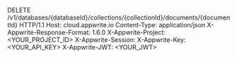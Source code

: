 DELETE /v1/databases/{databaseId}/collections/{collectionId}/documents/{documentId} HTTP/1.1
Host: cloud.appwrite.io
Content-Type: application/json
X-Appwrite-Response-Format: 1.6.0
X-Appwrite-Project: &lt;YOUR_PROJECT_ID&gt;
X-Appwrite-Session: 
X-Appwrite-Key: &lt;YOUR_API_KEY&gt;
X-Appwrite-JWT: &lt;YOUR_JWT&gt;

